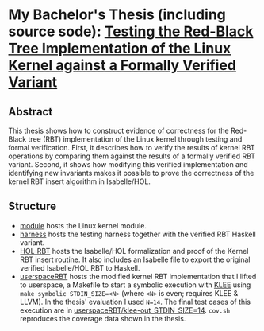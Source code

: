 # My Bachelor's Thesis (including source sode): [Testing the Red-Black Tree Implementation of the Linux Kernel against a Formally Verified Variant](thesis.pdf)
## Abstract
This thesis shows how to construct evidence of correctness for the Red-Black tree (RBT)
implementation of the Linux kernel through testing and formal verification. First, it
describes how to verify the results of kernel RBT operations by comparing them against
the results of a formally verified RBT variant. Second, it shows how modifying this
verified implementation and identifying new invariants makes it possible to prove the
correctness of the kernel RBT insert algorithm in Isabelle/HOL.

## Structure
* [module](https://github.com/metp/kernel-vs-verified-rbt/tree/main/module) hosts the Linux kernel module.
* [harness](https://github.com/metp/kernel-vs-verified-rbt/tree/main/harness) hosts the testing harness together with the verified RBT Haskell variant.
* [HOL-RBT](https://github.com/metp/kernel-vs-verified-rbt/tree/main/HOL-RBT) hosts the Isabelle/HOL formalization and proof of the Kernel RBT insert routine.
It also includes an Isabelle file to export the original verified Isabelle/HOL RBT to Haskell.
* [userspaceRBT](https://github.com/metp/kernel-vs-verified-rbt/tree/main/userspaceRBT) hosts the modified kernel RBT implementation that I lifted to userspace,
 a Makefile to start a symbolic execution with [KLEE](https://github.com/klee/klee) using `make symbolic STDIN_SIZE=<N>`
 (where `<N>` is even; requires KLEE & LLVM). In the thesis' evaluation I used `N=14`. The final test cases of this execution are in
 [userspaceRBT/klee-out_STDIN_SIZE=14](https://github.com/metp/kernel-vs-verified-rbt/tree/main/userspaceRBT/klee-out_STDIN_SIZE%3D14).
 `cov.sh` reproduces the coverage data shown in the thesis.
 
